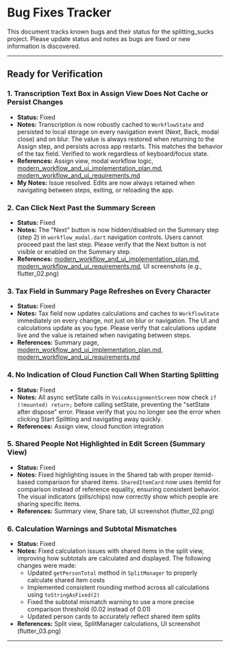 # Bug Fixes Tracker

This document tracks known bugs and their status for the splitting_sucks project. Please update status and notes as bugs are fixed or new information is discovered.

---

## Ready for Verification

### 1. Transcription Text Box in Assign View Does Not Cache or Persist Changes
- **Status:** Fixed
- **Notes:** Transcription is now robustly cached to `WorkflowState` and persisted to local storage on every navigation event (Next, Back, modal close) and on blur. The value is always restored when returning to the Assign step, and persists across app restarts. This matches the behavior of the tax field. Verified to work regardless of keyboard/focus state.
- **References:** Assign view, modal workflow logic, [modern_workflow_and_ui_implementation_plan.md](modern_workflow_and_ui_implementation_plan.md), [modern_workflow_and_ui_requirements.md](modern_workflow_and_ui_requirements.md)
- **My Notes:** Issue resolved. Edits are now always retained when navigating between steps, exiting, or reloading the app.

### 2. Can Click Next Past the Summary Screen
- **Status:** Fixed
- **Notes:** The "Next" button is now hidden/disabled on the Summary step (step 2) in `workflow_modal.dart` navigation controls. Users cannot proceed past the last step. Please verify that the Next button is not visible or enabled on the Summary step.
- **References:** [modern_workflow_and_ui_implementation_plan.md](modern_workflow_and_ui_implementation_plan.md), [modern_workflow_and_ui_requirements.md](modern_workflow_and_ui_requirements.md), UI screenshots (e.g., flutter_02.png)

### 3. Tax Field in Summary Page Refreshes on Every Character
- **Status:** Fixed
- **Notes:** Tax field now updates calculations and caches to `WorkflowState` immediately on every change, not just on blur or navigation. The UI and calculations update as you type. Please verify that calculations update live and the value is retained when navigating between steps.
- **References:** Summary page, [modern_workflow_and_ui_implementation_plan.md](modern_workflow_and_ui_implementation_plan.md), [modern_workflow_and_ui_requirements.md](modern_workflow_and_ui_requirements.md)

### 4. No Indication of Cloud Function Call When Starting Splitting
- **Status:** Fixed
- **Notes:** All async setState calls in `VoiceAssignmentScreen` now check `if (!mounted) return;` before calling setState, preventing the "setState after dispose" error. Please verify that you no longer see the error when clicking Start Splitting and navigating away quickly.
- **References:** Assign view, cloud function integration

### 5. Shared People Not Highlighted in Edit Screen (Summary View)
- **Status:** Fixed
- **Notes:** Fixed highlighting issues in the Shared tab with proper itemId-based comparison for shared items. `SharedItemCard` now uses itemId for comparison instead of reference equality, ensuring consistent behavior. The visual indicators (pills/chips) now correctly show which people are sharing specific items.
- **References:** Summary view, Share tab, UI screenshot (flutter_02.png)

### 6. Calculation Warnings and Subtotal Mismatches
- **Status:** Fixed
- **Notes:** Fixed calculation issues with shared items in the split view, improving how subtotals are calculated and displayed. The following changes were made:
  - Updated `getPersonTotal` method in `SplitManager` to properly calculate shared item costs
  - Implemented consistent rounding method across all calculations using `toStringAsFixed(2)` 
  - Fixed the subtotal mismatch warning to use a more precise comparison threshold (0.02 instead of 0.01)
  - Updated person cards to accurately reflect shared item splits
- **References:** Split view, SplitManager calculations, UI screenshot (flutter_03.png)

--- 